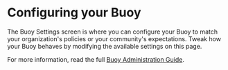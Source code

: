 # Configuring your Buoy

The Buoy Settings screen is where you can configure your Buoy to match your organization's policies or your community's expectations. Tweak how your Buoy behaves by modifying the available settings on this page.

For more information, read the full [Buoy Administration Guide](https://github.com/meitar/better-angels/wiki/Buoy-Administration-Guide).
